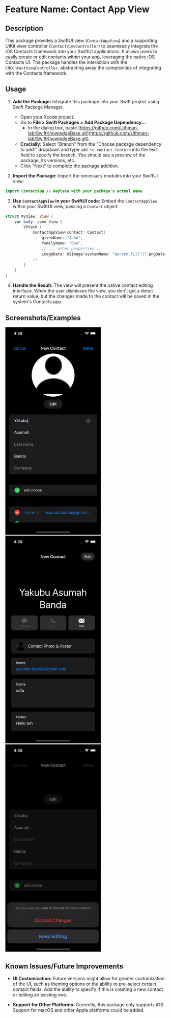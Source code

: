 # Feature Name: Contact App View

## Description

This package provides a SwiftUI view (`ContactAppView`) and a supporting UIKit view controller (`ContactViewController`) to seamlessly integrate the iOS Contacts framework into your SwiftUI applications.  It allows users to easily create or edit contacts within your app, leveraging the native iOS Contacts UI.  The package handles the interaction with the `CNContactViewController`, abstracting away the complexities of integrating with the Contacts framework.

## Usage

1. **Add the Package:** Integrate this package into your Swift project using Swift Package Manager.
    * Open your Xcode project.
    * Go to **File > Swift Packages > Add Package Dependency...**
        * In the dialog box, paste [https://github.com/Uthman-lab/SwiftKnowledgeBase.git](https://github.com/Uthman-lab/SwiftKnowledgeBase.git).
    * **Crucially:**  Select "Branch" from the "Choose package dependency to add:" dropdown and type `add-to-contact-feature` into the text field to specify the branch.  You should see a preview of the package, its versions, etc.
    * Click "Next" to complete the package addition.    

2. **Import the Package:** Import the necessary modules into your SwiftUI view:

```swift
import ContactApp // Replace with your package's actual name
```


3. **Use `ContactAppView` in your SwiftUI code:** Embed the `ContactAppView` within your SwiftUI view, passing a `Contact` object:


```swift
struct MyView: View {
    var body: some View {
        VStack {
            ContactAppView(contact: Contact(
                givenName: "John",
                familyName: "Doe",
                // ... other properties ...
                imageData: UIImage(systemName: "person.fill")?.pngData() ?? Data() //Example image Data
            ))
        }
    }
}
```

4. **Handle the Result:** The view will present the native contact editing interface. When the user dismisses the view, you don't get a direct return value,  but the changes made to the contact will be saved in the system's Contacts app.

## Screenshots/Examples
<div>
<img src="./assets/initial.png" alt="Diagram" width="300" />
<img src="./assets/editing.png" alt="Diagram" width="300" />
<img src="./assets/dismiss.png" alt="Diagram" width="300" />
</div>

## Known Issues/Future Improvements

* **UI Customization:**  Future versions might allow for greater customization of the UI, such as theming options or the ability to pre-select certain contact fields.  Add the ability to specify if this is creating a new contact or editing an existing one.

* **Support for Other Platforms:** Currently, this package only supports iOS. Support for macOS and other Apple platforms could be added.
